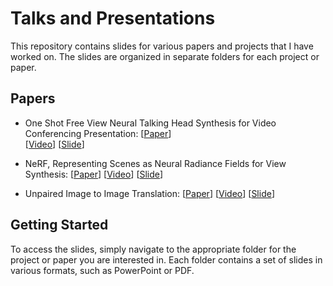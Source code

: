 # Talks and Presentations


This repository contains slides for various papers and projects that I have worked on. The slides are organized in separate folders for each project or paper.

## Papers

* One Shot Free View Neural Talking Head Synthesis for Video Conferencing Presentation: [[Paper](https://arxiv.org/abs/2011.15126)]  
[[Video]([https://arxiv.org/abs/2011.15126](https://www.youtube.com/watch?v=3UbgeBpWgZM&t=509s&ab_channel=AminFadaeinejad))] [[Slide](https://github.com/aminfadaei116/talks-presentations/blob/main/deep-learning/computer-vision/gan/One-Shot%20Free-View%20Neural%20Talking-Head%20Synthesis%20for%20Video%20Conferencing%20Presentation.pptx)]

* NeRF, Representing Scenes as Neural Radiance Fields for View Synthesis: [[Paper](https://arxiv.org/abs/2003.08934)]  [[Video](https://www.youtube.com/watch?v=oKKeae_Sc-I&t=751s&ab_channel=AminFadaeinejad)] [[Slide](https://github.com/aminfadaei116/talks-presentations/tree/main/deep-learning/computer-vision/nerf)]

* Unpaired Image to Image Translation: [[Paper](https://arxiv.org/abs/1703.10593)]  [[Video](https://youtu.be/wXQPglO9ZTo)] [[Slide](https://github.com/aminfadaei116/talks-presentations/blob/main/deep-learning/computer-vision/gan/Unpaired%20Image-to-Image%20Translation.pptx)]



## Getting Started

To access the slides, simply navigate to the appropriate folder for the project or paper you are interested in. Each folder contains a set of slides in various formats, such as PowerPoint or PDF.
